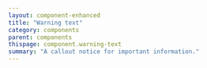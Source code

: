 ```yaml
---
layout: component-enhanced
title: "Warning text"
category: components
parent: components
thispage: component.warning-text
summary: "A callout notice for important information."
---
```

